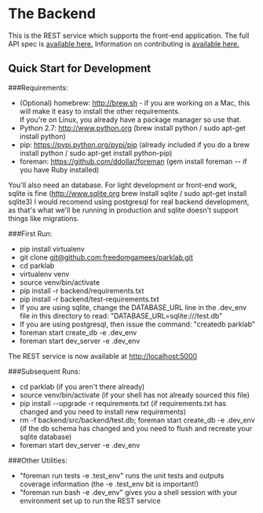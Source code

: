 The Backend
===========
This is the REST service which supports the front-end application.
The full API spec is [available here.](API_DOCS.md)
Information on contributing is [available here.](CONTRIBUTING.md)


Quick Start for Development
---------------------------

###Requirements:
* (Optional) homebrew: http://brew.sh - if you are working on a Mac, this will make it easy to install the other requirements.  
  If you're on Linux, you already have a package manager so use that.
* Python 2.7: http://www.python.org 
  (brew install python / sudo apt-get install python)
* pip: https://pypi.python.org/pypi/pip 
  (already included if you do a brew install python / sudo apt-get install python-pip)
* foreman: https://github.com/ddollar/foreman
  (gem install foreman -- if you have Ruby installed)

You'll also need an database.
For light development or front-end work, sqlite is fine (http://www.sqlite.org brew install sqlite / sudo apt-get install sqlite3)
I would recomend using postgresql for real backend development, as that's what we'll be running in production and sqlite doesn't support things like migrations.

###First Run:
* pip install virtualenv
* git clone [git@github.com:freedomgamees/parklab.git](git@github.com:freedomgamees/parklab.git])
* cd parklab
* virtualenv venv
* source venv/bin/activate
* pip install -r backend/requirements.txt
* pip install -r backend/test-requirements.txt
* If you are using sqlite, change the DATABASE\_URL line in the .dev\_env file in this directory to read: "DATABASE\_URL=sqlite:///test.db"
* If you are using postgresql, then issue the command: "createdb parklab"
* foreman start create\_db -e .dev\_env
* foreman start dev\_server -e .dev\_env

The REST service is now available at [http://localhost:5000](http://localhost:5000)

###Subsequent Runs:
* cd parklab
  (if you aren't there already)
* source venv/bin/activate
  (if your shell has not already sourced this file)
* pip install --upgrade -r requirements.txt 
  (if requirements.txt has changed and you need to install new requirements)
* rm -f backend/src/backend/test.db; foreman start create\_db -e .dev\_env
  (if the db schema has changed and you need to flush and recreate your sqlite database)
* foreman start dev\_server -e .dev\_env

###Other Utilities:
* "foreman run tests -e .test\_env"
  runs the unit tests and outputs coverage information (the -e .test\_env bit is important!)
* "foreman run bash -e .dev\_env"
  gives you a shell session with your environment set up to run the REST service

